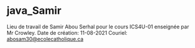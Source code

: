 # java_Samir
Lieu de travail de Samir Abou Serhal pour le cours ICS4U-01 enseignée par Mr Crowley.
Date de création: 11-08-2021
Couriel: abosam30@ecolecatholique.ca
